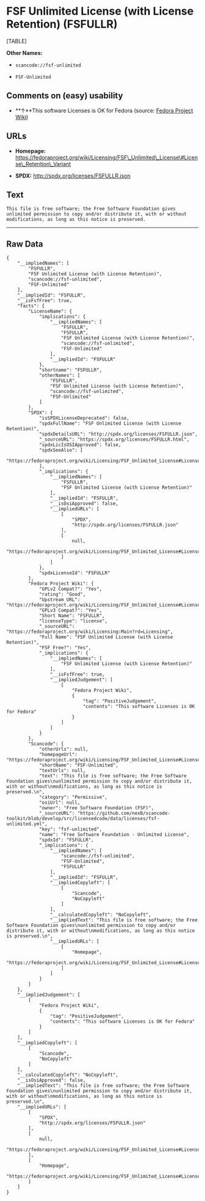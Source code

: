 FSF Unlimited License (with License Retention) (FSFULLR)
========================================================

[TABLE]

**Other Names:**

-   `scancode://fsf-unlimited`

-   `FSF-Unlimited`

Comments on (easy) usability
----------------------------

-   **↑**This software Licenses is OK for Fedora (source: [Fedora
    Project
    Wiki](https://fedoraproject.org/wiki/Licensing:Main?rd=Licensing "Fedora Project Wiki"))

URLs
----

-   **Homepage:**
    https://fedoraproject.org/wiki/Licensing/FSF\_Unlimited\_License\#License\_Retention\_Variant

-   **SPDX:** http://spdx.org/licenses/FSFULLR.json

Text
----

    This file is free software; the Free Software Foundation gives
    unlimited permission to copy and/or distribute it, with or without
    modifications, as long as this notice is preserved.

------------------------------------------------------------------------

Raw Data
--------

    {
        "__impliedNames": [
            "FSFULLR",
            "FSF Unlimited License (with License Retention)",
            "scancode://fsf-unlimited",
            "FSF-Unlimited"
        ],
        "__impliedId": "FSFULLR",
        "__isFsfFree": true,
        "facts": {
            "LicenseName": {
                "implications": {
                    "__impliedNames": [
                        "FSFULLR",
                        "FSFULLR",
                        "FSF Unlimited License (with License Retention)",
                        "scancode://fsf-unlimited",
                        "FSF-Unlimited"
                    ],
                    "__impliedId": "FSFULLR"
                },
                "shortname": "FSFULLR",
                "otherNames": [
                    "FSFULLR",
                    "FSF Unlimited License (with License Retention)",
                    "scancode://fsf-unlimited",
                    "FSF-Unlimited"
                ]
            },
            "SPDX": {
                "isSPDXLicenseDeprecated": false,
                "spdxFullName": "FSF Unlimited License (with License Retention)",
                "spdxDetailsURL": "http://spdx.org/licenses/FSFULLR.json",
                "_sourceURL": "https://spdx.org/licenses/FSFULLR.html",
                "spdxLicIsOSIApproved": false,
                "spdxSeeAlso": [
                    "https://fedoraproject.org/wiki/Licensing/FSF_Unlimited_License#License_Retention_Variant"
                ],
                "_implications": {
                    "__impliedNames": [
                        "FSFULLR",
                        "FSF Unlimited License (with License Retention)"
                    ],
                    "__impliedId": "FSFULLR",
                    "__isOsiApproved": false,
                    "__impliedURLs": [
                        [
                            "SPDX",
                            "http://spdx.org/licenses/FSFULLR.json"
                        ],
                        [
                            null,
                            "https://fedoraproject.org/wiki/Licensing/FSF_Unlimited_License#License_Retention_Variant"
                        ]
                    ]
                },
                "spdxLicenseId": "FSFULLR"
            },
            "Fedora Project Wiki": {
                "GPLv2 Compat?": "Yes",
                "rating": "Good",
                "Upstream URL": "https://fedoraproject.org/wiki/Licensing/FSF_Unlimited_License#License_Retention_Variant",
                "GPLv3 Compat?": "Yes",
                "Short Name": "FSFULLR",
                "licenseType": "license",
                "_sourceURL": "https://fedoraproject.org/wiki/Licensing:Main?rd=Licensing",
                "Full Name": "FSF Unlimited License (with License Retention)",
                "FSF Free?": "Yes",
                "_implications": {
                    "__impliedNames": [
                        "FSF Unlimited License (with License Retention)"
                    ],
                    "__isFsfFree": true,
                    "__impliedJudgement": [
                        [
                            "Fedora Project Wiki",
                            {
                                "tag": "PositiveJudgement",
                                "contents": "This software Licenses is OK for Fedora"
                            }
                        ]
                    ]
                }
            },
            "Scancode": {
                "otherUrls": null,
                "homepageUrl": "https://fedoraproject.org/wiki/Licensing/FSF_Unlimited_License#License_Retention_Variant",
                "shortName": "FSF-Unlimited",
                "textUrls": null,
                "text": "This file is free software; the Free Software Foundation gives\nunlimited permission to copy and/or distribute it, with or without\nmodifications, as long as this notice is preserved.\n",
                "category": "Permissive",
                "osiUrl": null,
                "owner": "Free Software Foundation (FSF)",
                "_sourceURL": "https://github.com/nexB/scancode-toolkit/blob/develop/src/licensedcode/data/licenses/fsf-unlimited.yml",
                "key": "fsf-unlimited",
                "name": "Free Software Foundation - Unlimited License",
                "spdxId": "FSFULLR",
                "_implications": {
                    "__impliedNames": [
                        "scancode://fsf-unlimited",
                        "FSF-Unlimited",
                        "FSFULLR"
                    ],
                    "__impliedId": "FSFULLR",
                    "__impliedCopyleft": [
                        [
                            "Scancode",
                            "NoCopyleft"
                        ]
                    ],
                    "__calculatedCopyleft": "NoCopyleft",
                    "__impliedText": "This file is free software; the Free Software Foundation gives\nunlimited permission to copy and/or distribute it, with or without\nmodifications, as long as this notice is preserved.\n",
                    "__impliedURLs": [
                        [
                            "Homepage",
                            "https://fedoraproject.org/wiki/Licensing/FSF_Unlimited_License#License_Retention_Variant"
                        ]
                    ]
                }
            }
        },
        "__impliedJudgement": [
            [
                "Fedora Project Wiki",
                {
                    "tag": "PositiveJudgement",
                    "contents": "This software Licenses is OK for Fedora"
                }
            ]
        ],
        "__impliedCopyleft": [
            [
                "Scancode",
                "NoCopyleft"
            ]
        ],
        "__calculatedCopyleft": "NoCopyleft",
        "__isOsiApproved": false,
        "__impliedText": "This file is free software; the Free Software Foundation gives\nunlimited permission to copy and/or distribute it, with or without\nmodifications, as long as this notice is preserved.\n",
        "__impliedURLs": [
            [
                "SPDX",
                "http://spdx.org/licenses/FSFULLR.json"
            ],
            [
                null,
                "https://fedoraproject.org/wiki/Licensing/FSF_Unlimited_License#License_Retention_Variant"
            ],
            [
                "Homepage",
                "https://fedoraproject.org/wiki/Licensing/FSF_Unlimited_License#License_Retention_Variant"
            ]
        ]
    }